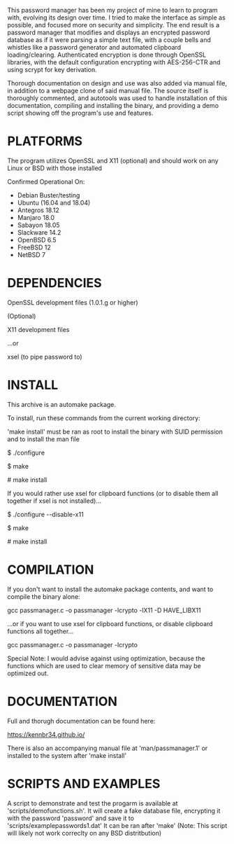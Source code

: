 This password manager has been my project of mine to learn to program with, evolving its design over time. I tried to make the interface as simple as possible, and focused more on security and simplicity. The end result is a password manager that modifies and displays an encrypted password database as if it were parsing a simple text file, with a couple bells and whistles like a password generator and automated clipboard loading/clearing. Authenticated encryption is done through OpenSSL libraries, with the default configuration encrypting with AES-256-CTR and using scrypt for key derivation.

Thorough documentation on design and use was also added via manual file, in addition to a webpage clone of said manual file. The source itself is thoroughly commented, and autotools was used to handle installation of this documentation, compiling and installing the binary, and providing a demo script showing off the program's use and features.

# PLATFORMS

The program utilizes OpenSSL and X11 (optional) and should work on any Linux or BSD with those installed

Confirmed Operational On:

* Debian Buster/testing
* Ubuntu (16.04 and 18.04)
* Antegros 18.12
* Manjaro 18.0
* Sabayon 18.05
* Slackware 14.2
* OpenBSD 6.5
* FreeBSD 12
* NetBSD 7

# DEPENDENCIES

OpenSSL development files (1.0.1.g or higher)

(Optional)

X11 development files

...or

xsel (to pipe password to)

# INSTALL

This archive is an automake package.

To install, run these commands from the current working directory:

'make install' must be ran as root to install the binary with SUID permission and to install the man file

$ ./configure

$ make

\# make install

If you would rather use xsel for clipboard functions (or to disable them all together if xsel is not installed)...

$ ./configure --disable-x11

$ make

\# make install

# COMPILATION

If you don't want to install the automake package contents, and want to compile the binary alone:

gcc passmanager.c -o passmanager -lcrypto -lX11 -D HAVE_LIBX11

...or if you want to use xsel for clipboard functions, or disable clipboard functions all together...

gcc passmanager.c -o passmanager -lcrypto

Special Note: I would advise against using optimization, because the functions which are used to clear memory of sensitive data may be optimized out.

# DOCUMENTATION

Full and thorugh documentation can be found here:

https://kennbr34.github.io/

There is also an accompanying manual file at 'man/passmanager.1' or installed to the system after 'make install'

# SCRIPTS AND EXAMPLES

A script to demonstrate and test the progarm is available at 'scripts/demofunctions.sh'. It will create a fake database file, encrypting it with the password 'password' and save it to 'scripts/examplepasswords1.dat'  It can be ran after 'make'
(Note: This script will likely not work correclty on any BSD distritbution)
